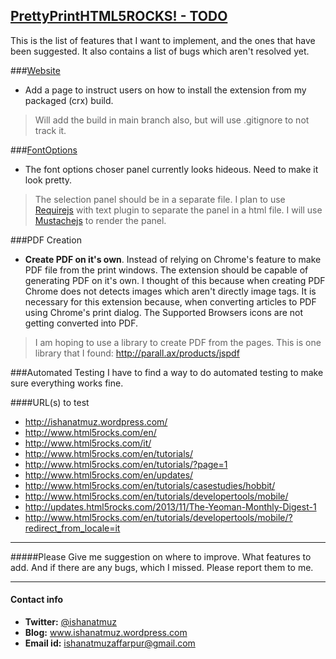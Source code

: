 [PrettyPrintHTML5ROCKS! - TODO](https://www.ishanatmuz.wordpress.com)
-------------------

This is the list of features that I want to implement, and the ones that have been suggested. It also contains a list of bugs which aren't resolved yet.

###[Website](http://ishanatmuz.github.io/PrettyPrintHTML5Rocks/)
* Add a page to instruct users on how to install the extension from my packaged (crx) build.
> Will add the build in main branch also, but will use .gitignore to not track it.

###[FontOptions](https://github.com/ishanatmuz/PrettyPrintHTML5Rocks/tree/fontOptions)
* The font options choser panel currently looks hideous. Need to make it look pretty.
> The selection panel should be in a separate file.
> I plan to use [Requirejs](http://requirejs.org/) with text plugin to separate the panel in a html file.
> I will use [Mustachejs](http://mustache.github.io/) to render the panel.

###PDF Creation

* **Create PDF on it's own**. Instead of relying on Chrome's feature to make PDF file from the print windows. The extension should be capable of generating PDF on it's own. I thought of this because when creating PDF Chrome does not detects images which aren't directly image tags. It is necessary for this extension because, when converting articles to PDF using Chrome's print dialog. The Supported Browsers icons are not getting converted into PDF.
>I am hoping to use a library to create PDF from the pages.
>This is one library that I found: http://parall.ax/products/jspdf

###Automated Testing
I have to find a way to do automated testing to make sure everything works fine.

####URL(s) to test
*  http://ishanatmuz.wordpress.com/
*  http://www.html5rocks.com/en/
*  http://www.html5rocks.com/it/
*  http://www.html5rocks.com/en/tutorials/
*  http://www.html5rocks.com/en/tutorials/?page=1
*  http://www.html5rocks.com/en/updates/
*  http://www.html5rocks.com/en/tutorials/casestudies/hobbit/
*  http://www.html5rocks.com/en/tutorials/developertools/mobile/
*  http://updates.html5rocks.com/2013/11/The-Yeoman-Monthly-Digest-1
*  http://www.html5rocks.com/en/tutorials/developertools/mobile/?redirect_from_locale=it

----------------------------------------------

#####Please Give me suggestion on where to improve. What features to add. And if there are any bugs, which I missed. Please report them to me.

----------------------------------------------

#### Contact info

* **Twitter:** [@ishanatmuz](http://twitter.com/#!/ishanatmuz)
* **Blog:** www.ishanatmuz.wordpress.com
* **Email id:** ishanatmuzaffarpur@gmail.com